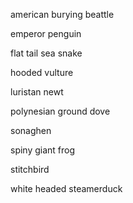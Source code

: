 american burying beattle

emperor penguin

flat tail sea snake

hooded vulture

luristan newt

polynesian ground dove

sonaghen

spiny giant frog

stitchbird

white headed steamerduck